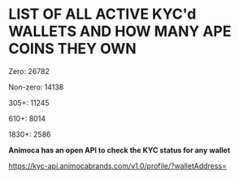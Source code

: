 # LIST OF ALL ACTIVE KYC'd WALLETS AND HOW MANY APE COINS THEY OWN

Zero: 26782

Non-zero: 14138

305+: 11245

610+: 8014

1830+: 2586

**Animoca has an open API to check the KYC status for any wallet**

https://kyc-api.animocabrands.com/v1.0/profile/?walletAddress=